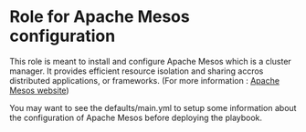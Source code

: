 # Role for Apache Mesos configuration

This role is meant to install and configure Apache Mesos which is a
cluster manager. It provides efficient resource isolation and sharing
accros distributed applications, or frameworks.
(For more information : [Apache Mesos website](http://mesos.apache.org/))

You may want to see the defaults/main.yml to setup some information
about the configuration of Apache Mesos before deploying the playbook.